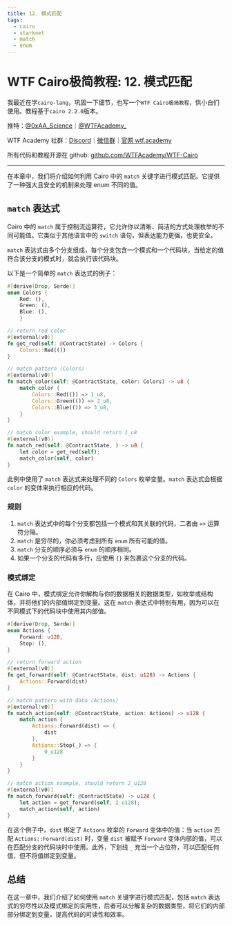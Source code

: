 ```yaml
---
title: 12. 模式匹配
tags:
  - cairo
  - starknet
  - match
  - enum
---
```


# WTF Cairo极简教程: 12. 模式匹配

我最近在学`cairo-lang`，巩固一下细节，也写一个`WTF Cairo极简教程`，供小白们使用。教程基于`cairo 2.2.0`版本。

推特：[@0xAA_Science](https://twitter.com/0xAA_Science)｜[@WTFAcademy_](https://twitter.com/WTFAcademy_)

WTF Academy 社群：[Discord](https://discord.gg/5akcruXrsk)｜[微信群](https://docs.google.com/forms/d/e/1FAIpQLSe4KGT8Sh6sJ7hedQRuIYirOoZK_85miz3dw7vA1-YjodgJ-A/viewform?usp=sf_link)｜[官网 wtf.academy](https://wtf.academy)

所有代码和教程开源在 github: [github.com/WTFAcademy/WTF-Cairo](https://github.com/WTFAcademy/WTF-Cairo)

---

在本章中，我们将介绍如何利用 Cairo 中的 `match` 关键字进行模式匹配。它提供了一种强大且安全的机制来处理 enum 不同的值。

## `match` 表达式

Cairo 中的 `match` 属于控制流运算符，它允许你以清晰、简洁的方式处理枚举的不同可能值。它类似于其他语言中的 `switch` 语句，但表达能力更强，也更安全。

`match` 表达式由多个分支组成，每个分支包含一个模式和一个代码块，当给定的值符合该分支的模式时，就会执行该代码块。

以下是一个简单的 `match` 表达式的例子：

```rust
#[derive(Drop, Serde)]
enum Colors { 
    Red: (), 
    Green: (), 
    Blue: (), 
    }  

// return red color
#[external(v0)]
fn get_red(self: @ContractState) -> Colors {
    Colors::Red(())
}

// match pattern (Colors)
#[external(v0)]
fn match_color(self: @ContractState, color: Colors) -> u8 {
    match color {
        Colors::Red(()) => 1_u8,
        Colors::Green(()) => 2_u8,
        Colors::Blue(()) => 3_u8,
    }
}

// match color example, should return 1_u8
#[external(v0)]
fn match_red(self: @ContractState, ) -> u8 {
    let color = get_red(self);
    match_color(self, color)
}
```

此例中使用了 `match` 表达式来处理不同的 `Colors` 枚举变量。`match` 表达式会根据 `color` 的变体来执行相应的代码。

### 规则 

1. `match` 表达式中的每个分支都包括一个模式和其关联的代码，二者由 `=>` 运算符分隔。
2. `match` 是穷尽的，你必须考虑到所有 `enum` 所有可能的值。
3. `match` 分支的顺序必须与 `enum` 的顺序相同。
4. 如果一个分支的代码有多行，应使用 `{}` 来包裹这个分支的代码。

### 模式绑定

在 Cairo 中，模式绑定允许你解构与你的数据相关的数据类型，如枚举或结构体，并将他们的内部值绑定到变量。这在 `match` 表达式中特别有用，因为可以在不同模式下的代码块中使用其内部值。

```rust
#[derive(Drop, Serde)]
enum Actions { 
    Forward: u128, 
    Stop: (),
}

// return forward action
#[external(v0)]
fn get_forward(self: @ContractState, dist: u128) -> Actions {
    Actions::Forward(dist)
}

// match pattern with data (Actions)
#[external(v0)]
fn match_action(self: @ContractState, action: Actions) -> u128 {
    match action {
        Actions::Forward(dist) => {
            dist
        },
        Actions::Stop(_) => {
            0_u128
        }
    }
}

// match action example, should return 2_u128
#[external(v0)]
fn match_forward(self: @ContractState) -> u128 {
    let action = get_forward(self, 2_u128);
    match_action(self, action)
}
```

在这个例子中，`dist` 绑定了 `Actions` 枚举的 `Forward` 变体中的值：当 `action` 匹配 `Actions::Forward(dist)` 时，变量 `dist` 被赋予 `Forward` 变体内部的值，可以在匹配分支的代码块时中使用。此外，下划线 `_` 充当一个占位符，可以匹配任何值，但不将值绑定到变量。

## 总结

在这一章中，我们介绍了如何使用 `match` 关键字进行模式匹配，包括 `match` 表达式的穷尽性以及模式绑定的实用性，后者可以分解复杂的数据类型，将它们的内部部分绑定到变量，提高代码的可读性和效率。